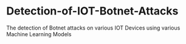 # Detection-of-IOT-Botnet-Attacks
The detection of Botnet attacks on various IOT Devices using various Machine Learning Models
